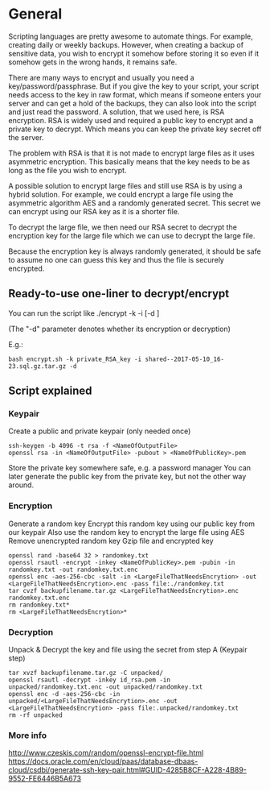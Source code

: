 # General
Scripting languages are pretty awesome to automate things. For example, creating daily or weekly backups.
However, when creating a backup of sensitive data, you wish to encrypt it somehow before storing it so even if it somehow gets in the wrong hands, it remains safe.

There are many ways to encrypt and usually you need a key/password/passphrase. But if you give the key to your script, your script needs access to the key in raw format, which means if someone enters your server and can get a hold of the backups, they can also look into the script and just read the password.
A solution, that we used here, is RSA encryption. RSA is widely used and required a public key to encrypt and a private key to decrypt. Which means you can keep the private key secret off the server.

The problem with RSA is that it is not made to encrypt large files as it uses asymmetric encryption. This basically means that the key needs to be as long as the file you wish to encrypt.

A possible solution to encrypt large files and still use RSA is by using a hybrid solution. 
For example, we could encrypt a large file using the asymmetric algorithm AES and a randomly generated secret. This secret we can encrypt using our RSA key as it is a shorter file.

To decrypt the large file, we then need our RSA secret to decrypt the encryption key for the large file which we can use to decrypt the large file.

Because the encryption key is always randomly generated, it should be safe to assume no one can guess this key and thus the file is securely encrypted.

## Ready-to-use one-liner to decrypt/encrypt
You can run the script like ./encrypt -k <nameOfKeyfile> -i <nameOfEncryptedDBFile> [-d ]

(The "-d" parameter denotes whether its encryption or decryption)

E.g.:
```shell
bash encrypt.sh -k private_RSA_key -i shared--2017-05-10_16-23.sql.gz.tar.gz -d
```

## Script explained
### Keypair
Create a public and private keypair (only needed once)

```shell
ssh-keygen -b 4096 -t rsa -f <NameOfOutputFile>
openssl rsa -in <NameOfOutputFile> -pubout > <NameOfPublicKey>.pem
```

Store the private key somewhere safe, e.g. a password manager
You can later generate the public key from the private key, but not the other way around.

### Encryption
Generate a random key
Encrypt this random key using our public key from our keypair
Also use the random key to encrypt the large file using AES
Remove unencrypted random key
Gzip file and encrypted key

```shell
openssl rand -base64 32 > randomkey.txt
openssl rsautl -encrypt -inkey <NameOfPublicKey>.pem -pubin -in randomkey.txt -out randomkey.txt.enc
openssl enc -aes-256-cbc -salt -in <LargeFileThatNeedsEncrytion> -out  <LargeFileThatNeedsEncrytion>.enc -pass file:./randomkey.txt
tar cvzf backupfilename.tar.gz <LargeFileThatNeedsEncrytion>.enc randomkey.txt.enc
rm randomkey.txt*
rm <LargeFileThatNeedsEncrytion>*
```

### Decryption
Unpack & Decrypt the key and file using the secret from step A (Keypair step)

```shell
tar xvzf backupfilename.tar.gz -C unpacked/
openssl rsautl -decrypt -inkey id_rsa.pem -in unpacked/randomkey.txt.enc -out unpacked/randomkey.txt 
openssl enc -d -aes-256-cbc -in unpacked/<LargeFileThatNeedsEncrytion>.enc -out <LargeFileThatNeedsEncrytion> -pass file:.unpacked/randomkey.txt
rm -rf unpacked
```

### More info
http://www.czeskis.com/random/openssl-encrypt-file.html
https://docs.oracle.com/en/cloud/paas/database-dbaas-cloud/csdbi/generate-ssh-key-pair.html#GUID-4285B8CF-A228-4B89-9552-FE6446B5A673
